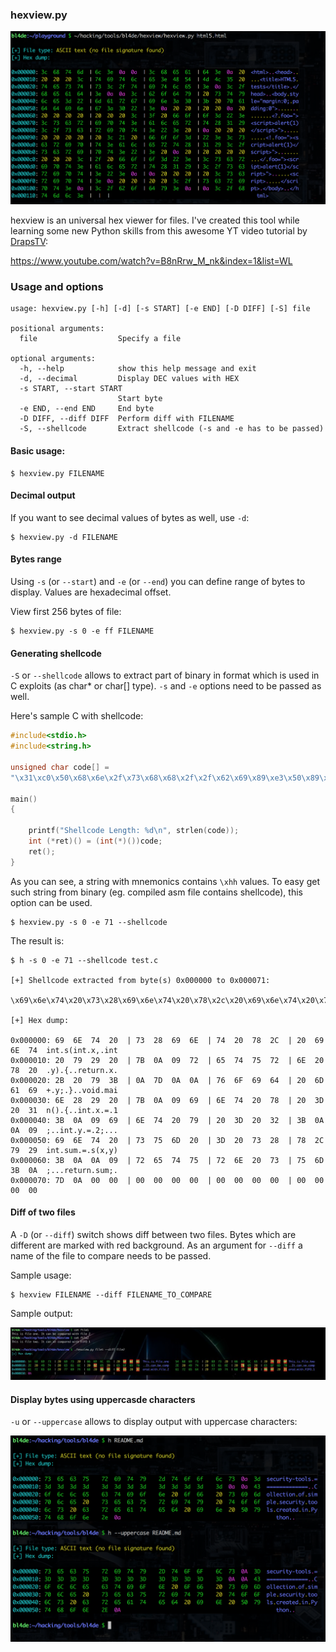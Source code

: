 ### hexview.py

![](screen1.png)

hexview is an universal hex viewer for files. I've created this tool while learning some new Python skills from this awesome YT video tutorial by [DrapsTV](https://twitter.com/DrapsTV):


https://www.youtube.com/watch?v=B8nRrw_M_nk&index=1&list=WL



### Usage and options 



```
usage: hexview.py [-h] [-d] [-s START] [-e END] [-D DIFF] [-S] file

positional arguments:
  file                  Specify a file

optional arguments:
  -h, --help            show this help message and exit
  -d, --decimal         Display DEC values with HEX
  -s START, --start START
                        Start byte
  -e END, --end END     End byte
  -D DIFF, --diff DIFF  Perform diff with FILENAME
  -S, --shellcode       Extract shellcode (-s and -e has to be passed)

```



#### Basic usage:


```
$ hexview.py FILENAME
```

#### Decimal output


If you want to see decimal values of bytes as well, use ```-d```:

```
$ hexview.py -d FILENAME
```

#### Bytes range


Using ```-s``` (or ```--start```) and ```-e``` (or ```--end```) you can define range of bytes to display. Values are hexadecimal offset.


View first 256 bytes of file:

```
$ hexview.py -s 0 -e ff FILENAME
```


#### Generating shellcode


```-S``` or ```--shellcode``` allows to extract part of binary in format which is used in C exploits (as char* or char[] type). ```-s``` and ```-e``` options need to be passed as well.

Here's sample C with shellcode:

```c
#include<stdio.h>
#include<string.h>

unsigned char code[] = 
"\x31\xc0\x50\x68\x6e\x2f\x73\x68\x68\x2f\x2f\x62\x69\x89\xe3\x50\x89\xe2\x53\x89\xe1\xb0\x0b\xcd\x80";

main()
{

    printf("Shellcode Length: %d\n", strlen(code));
    int (*ret)() = (int(*)())code;
    ret();
}
```

As you can see, a string with mnemonics contains ```\xhh``` values. To easy get such string from binary (eg. compiled asm file contains shellcode), this option can be used.



```
$ hexview.py -s 0 -e 71 --shellcode
```

The result is:

```
$ h -s 0 -e 71 --shellcode test.c

[+] Shellcode extracted from byte(s) 0x000000 to 0x000071:

\x69\x6e\x74\x20\x73\x28\x69\x6e\x74\x20\x78\x2c\x20\x69\x6e\x74\x20\x79\x29\x20\x7b\xa\x9\x72\x65\x74\x75\x72\x6e\x20\x78\x20\x2b\x20\x79\x3b\xa\x7d\xa\xa\x76\x6f\x69\x64\x20\x6d\x61\x69\x6e\x28\x29\x20\x7b\xa\x9\x69\x6e\x74\x20\x78\x20\x3d\x20\x31\x3b\xa\x9\x69\x6e\x74\x20\x79\x20\x3d\x20\x32\x3b\xa\xa\x9\x69\x6e\x74\x20\x73\x75\x6d\x20\x3d\x20\x73\x28\x78\x2c\x79\x29\x3b\xa\xa\x9\x72\x65\x74\x75\x72\x6e\x20\x73\x75\x6d\x3b\xa\x7d\xa

[+] Hex dump: 

0x000000: 69  6E  74  20  | 73  28  69  6E  | 74  20  78  2C  | 20  69  6E  74  int.s(int.x,.int
0x000010: 20  79  29  20  | 7B  0A  09  72  | 65  74  75  72  | 6E  20  78  20  .y).{..return.x.
0x000020: 2B  20  79  3B  | 0A  7D  0A  0A  | 76  6F  69  64  | 20  6D  61  69  +.y;.}..void.mai
0x000030: 6E  28  29  20  | 7B  0A  09  69  | 6E  74  20  78  | 20  3D  20  31  n().{..int.x.=.1
0x000040: 3B  0A  09  69  | 6E  74  20  79  | 20  3D  20  32  | 3B  0A  0A  09  ;..int.y.=.2;...
0x000050: 69  6E  74  20  | 73  75  6D  20  | 3D  20  73  28  | 78  2C  79  29  int.sum.=.s(x,y)
0x000060: 3B  0A  0A  09  | 72  65  74  75  | 72  6E  20  73  | 75  6D  3B  0A  ;...return.sum;.
0x000070: 7D  0A  00  00  | 00  00  00  00  | 00  00  00  00  | 00  00  00  00                    

```

#### Diff of two files

A ```-D``` (or ```--diff```) switch shows diff between two files. Bytes which are different are marked with red background.
As an argument for ```--diff``` a name of the file to compare needs to be passed.


Sample usage:

```
$ hexview FILENAME --diff FILENAME_TO_COMPARE
```


Sample output:

![](screen1.jpg)


#### Display bytes using uppercasde characters

`-u` or `--uppercase` allows to display output with uppercase characters:


![](uppercase.png)


